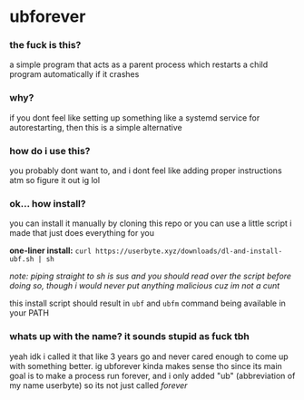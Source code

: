 # ubforever

### the fuck is this?
a simple program that acts as a parent process which restarts a child program automatically if it crashes

### why?
if you dont feel like setting up something like a systemd service for autorestarting, then this is a simple alternative

### how do i use this?
you probably dont want to, and i dont feel like adding proper instructions atm so figure it out ig lol

### ok... how install?
you can install it manually by cloning this repo or you can use a little script i made that just does everything for you

**one-liner install:** ```curl https://userbyte.xyz/downloads/dl-and-install-ubf.sh | sh```

*note: piping straight to sh is sus and you should read over the script before doing so, though i would never put anything malicious cuz im not a cunt*

this install script should result in `ubf` and `ubfm` command being available in your PATH

### whats up with the name? it sounds stupid as fuck tbh
yeah idk i called it that like 3 years go and never cared enough to come up with something better. ig ubforever kinda makes sense tho since its main goal is to make a process run forever, and i only added "ub" (abbreviation of my name userbyte) so its not just called *forever*